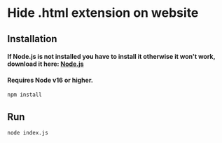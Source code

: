 # Hide .html extension on website


## Installation
#### If Node.js is not installed you have to install it otherwise it won't work, download it here: [Node.js](https://nodejs.org)
#### Requires Node v16 or higher.
```md
npm install
```

## Run
```md
node index.js
```
